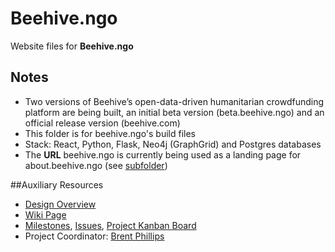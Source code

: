 # Beehive.ngo

Website files for **Beehive.ngo**

## Notes

- Two versions of Beehive’s open-data-driven humanitarian crowdfunding platform are being built, an initial beta version (beta.beehive.ngo) and an official release version (beehive.com)
- This folder is for beehive.ngo's build files
- Stack: React, Python, Flask, Neo4j (GraphGrid) and Postgres databases
- The **URL** beehive.ngo is currently being used as a landing page for about.beehive.ngo (see [subfolder]())

##Auxiliary Resources

- [Design Overview](https://github.com/BeehiveNGO/Auxiliary/blob/master/design_specifications/beehive_design_overview.md)
- [Wiki Page](https://github.com/BeehiveNGO/Beehive/wiki/Beehive.ngo)
- [Milestones](https://github.com/BeehiveNGO/Beehive/milestones), [Issues](https://github.com/BeehiveNGO/Beehive/issues), [Project Kanban Board](https://github.com/BeehiveNGO/Beehive/projects/1)
- Project Coordinator: [Brent Phillips](https://github.com/Brentophillips)
